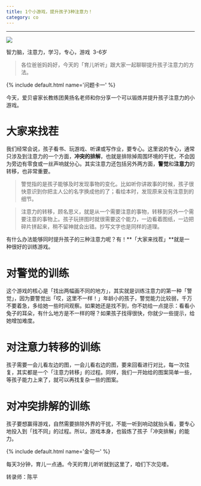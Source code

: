 ```yaml
---
title: 1个小游戏，提升孩子3种注意力！
category: co
---
```








--------------
![](http://pics.ibrainbaby.cn/2017-07-11-co-t-focus-%283-6%29.jpg)

智力脑，注意力，学习，专心，游戏  3-6岁 

> 各位爸爸妈妈好，今天的「育儿听听」跟大家一起聊聊提升孩子注意力的方法。


{% include default.html name='问题卡一' %}

今天，爱贝睿家长教练团黄扬名老师和你分享一个可以锻炼并提升孩子注意力的小游戏。

# 大家来找茬

我们经常会说，孩子看书、玩游戏、听课或写作业，要专心。这里说的专心，通常只涉及到注意力的一个方面，**冲突的排解**，也就是排除掉周围环境的干扰，不会因为旁边有零食或一丝声响就分心。其实注意力还包括另外两方面，**警觉**和**注意力**的转移，也非常重要。

> 警觉指的是孩子能够及时发现事物的变化。比如听你讲故事的时候，孩子很快意识到你把主人公的名字换成他的了；看绘本时，发现原来没有注意到的细节。

> 注意力的转移，顾名思义，就是从一个需要注意的事物，转移到另外一个需要注意的事物上。孩子玩拼图时就很需要这个能力，一边看着图纸，一边把碎片拼起来，稍不留神就会出错。抄写文字也是同样的道理。

有什么办法能够同时提升孩子的三种注意力呢？有！**「大家来找茬」**就是一种很好的训练游戏。

# 对警觉的训练
这个游戏的核心是「找出两幅画不同的地方」，其实就是训练注意力的第一种「警觉」，因为要警觉出「哎，这里不一样！」年龄小的孩子，警觉能力比较弱，千万不要着急，多给她一些时间观察。如果她还是找不到，你不妨给一点提示：看看小兔子的耳朵，有什么地方是不一样的呀？如果孩子找得很快，你就少一些提示，给她增加难度。

# 对注意力转移的训练
孩子需要一会儿看左边的图，一会儿看右边的图，要来回看进行对比，每一次往复，其实都是一个「注意力转移」的过程。同样，我们一开始给的图案简单一些，等孩子能力上来了，就可以再找复杂一些的图案。

# 对冲突排解的训练
孩子要想赢得游戏，自然需要排除外界的干扰，不能一听到响动就抬头看，要专心地投入到「找不同」的过程。所以，游戏本身，也锻炼了孩子「冲突排解」的能力。



{% include default.html name='金句一' %}

每天3分钟，育儿一点通。今天的育儿听听就到这里了，咱们下次见喽。

转录师：陈平